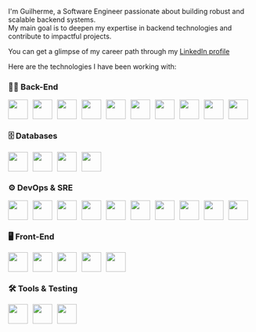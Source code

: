 I'm Guilherme, a Software Engineer passionate about building robust and scalable backend systems.  
My main goal is to deepen my expertise in backend technologies and contribute to impactful projects.

You can get a glimpse of my career path through my [LinkedIn profile](https://www.linkedin.com/in/guilherme-soares-0842a9183/)

Here are the technologies I have been working with:

### 🧑‍💻 Back-End
<div style="display:flex; flex-wrap:wrap; gap:10px;">
  <img src="https://skillicons.dev/icons?i=go&theme=dark" width="40" />
  <img src="https://skillicons.dev/icons?i=java&theme=dark" width="40" />
  <img src="https://skillicons.dev/icons?i=spring&theme=dark" width="40" />
  <img src="https://skillicons.dev/icons?i=python&theme=dark" width="40" />
  <img src="https://skillicons.dev/icons?i=php&theme=dark" width="40" />
  <img src="https://skillicons.dev/icons?i=laravel&theme=dark" width="40" />
  <img src="https://skillicons.dev/icons?i=nodejs&theme=dark" width="40" />
  <img src="https://skillicons.dev/icons?i=kafka&theme=dark" width="40" />
  <img src="https://skillicons.dev/icons?i=rabbitmq&theme=dark" width="40" />
  <img src="https://skillicons.dev/icons?i=graphql&theme=dark" width="40" />
</div>

### 🗄️ Databases
<div style="display:flex; flex-wrap:wrap; gap:10px;">
  <img src="https://skillicons.dev/icons?i=postgresql&theme=dark" width="40" />
  <img src="https://skillicons.dev/icons?i=mysql&theme=dark" width="40" />
  <img src="https://skillicons.dev/icons?i=mongodb&theme=dark" width="40" />
  <img src="https://skillicons.dev/icons?i=redis&theme=dark" width="40" />
</div>

### ⚙️ DevOps & SRE
<div style="display:flex; flex-wrap:wrap; gap:10px;">
  <img src="https://skillicons.dev/icons?i=aws&theme=dark" width="40" />
  <img src="https://skillicons.dev/icons?i=docker&theme=dark" width="40" />
  <img src="https://skillicons.dev/icons?i=kubernetes&theme=dark" width="40" />
  <img src="https://skillicons.dev/icons?i=terraform&theme=dark" width="40" />
  <img src="https://skillicons.dev/icons?i=linux&theme=dark" width="40" />
  <img src="https://skillicons.dev/icons?i=bash&theme=dark" width="40" />
  <img src="https://skillicons.dev/icons?i=nginx&theme=dark" width="40" />
  <img src="https://skillicons.dev/icons?i=grafana&theme=dark" width="40" />
  <img src="https://skillicons.dev/icons?i=github&theme=dark" width="40" />
  <img src="https://skillicons.dev/icons?i=gitlab&theme=dark" width="40" />
</div>

### 🖥️ Front-End
<div style="display:flex; flex-wrap:wrap; gap:10px;">
  <img src="https://skillicons.dev/icons?i=react&theme=dark" width="40" />
  <img src="https://skillicons.dev/icons?i=vue&theme=dark" width="40" />
  <img src="https://skillicons.dev/icons?i=angular&theme=dark" width="40" />
  <img src="https://skillicons.dev/icons?i=javascript&theme=dark" width="40" />
  <img src="https://skillicons.dev/icons?i=typescript&theme=dark" width="40" />
</div>

### 🛠️ Tools & Testing
<div style="display:flex; flex-wrap:wrap; gap:10px;">
  <img src="https://skillicons.dev/icons?i=postman&theme=dark" width="40" />
  <img src="https://skillicons.dev/icons?i=git&theme=dark" width="40" />
  <img src="https://skillicons.dev/icons?i=jest&theme=dark" width="40" />
</div>